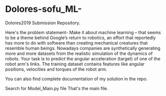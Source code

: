 # Dolores-sofu_ML-
Dolores2019 Submission Repository.

Here's the problem statement-
Make it about machine learning – that seems to be a theme behind Google’s return to robotics, an effort that reportedly has more to do with software than creating mechanical creatures that resemble human beings. 
Nowadays companies are synthetically generating more and more datasets from the realistic simulation of the dynamics of robots. 
Your task is to predict the angular acceleration (target) of one of the robot arm's links. 
The training dataset contains features like angular positions, velocities and torques of the robot arm.

You can also find complete documentation of my solution in the repo.

Search for Model_Main.py file
That's the main file.
